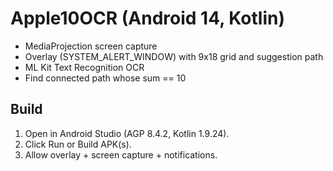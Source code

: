 
# Apple10OCR (Android 14, Kotlin)
- MediaProjection screen capture
- Overlay (SYSTEM_ALERT_WINDOW) with 9x18 grid and suggestion path
- ML Kit Text Recognition OCR
- Find connected path whose sum == 10

## Build
1) Open in Android Studio (AGP 8.4.2, Kotlin 1.9.24).
2) Click Run or Build APK(s).
3) Allow overlay + screen capture + notifications.

